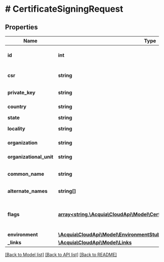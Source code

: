 # # CertificateSigningRequest

## Properties

Name | Type | Description | Notes
------------ | ------------- | ------------- | -------------
**id** | **int** | The hosting ID of the CSR/SSL Certificate (0 for &#39;elb&#39; type). |
**csr** | **string** | The PEM encoded string containing the entire CSR. |
**private_key** | **string** | The PEM encoded private key. |
**country** | **string** | The ISO-3166 country code. |
**state** | **string** | The state/province. |
**locality** | **string** | The locality (city/town/township). |
**organization** | **string** | The organization name. |
**organizational_unit** | **string** | The organizational unit (department). |
**common_name** | **string** | The common name (host and domain name). |
**alternate_names** | **string[]** | The subject alternate names (sni only). |
**flags** | [**array<string,\Acquia\CloudApi\Model\CertificateSigningRequestFlagsValue>**](CertificateSigningRequestFlagsValue.md) | An array of various flags that indicate functionality associated with the CSR. |
**environment** | [**\Acquia\CloudApi\Model\EnvironmentStub**](EnvironmentStub.md) |  |
**_links** | [**\Acquia\CloudApi\Model\Links**](Links.md) |  |

[[Back to Model list]](../../README.md#models) [[Back to API list]](../../README.md#endpoints) [[Back to README]](../../README.md)
